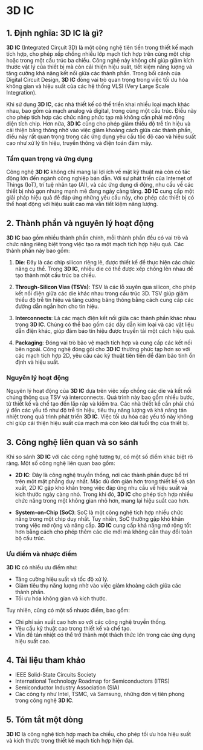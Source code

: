 # 3D IC

## 1. Định nghĩa: **3D IC** là gì?
**3D IC** (Integrated Circuit 3D) là một công nghệ tiên tiến trong thiết kế mạch tích hợp, cho phép xếp chồng nhiều lớp mạch tích hợp trên cùng một chip hoặc trong một cấu trúc ba chiều. Công nghệ này không chỉ giúp giảm kích thước vật lý của thiết bị mà còn cải thiện hiệu suất, tiết kiệm năng lượng và tăng cường khả năng kết nối giữa các thành phần. Trong bối cảnh của Digital Circuit Design, **3D IC** đóng vai trò quan trọng trong việc tối ưu hóa không gian và hiệu suất của các hệ thống VLSI (Very Large Scale Integration). 

Khi sử dụng **3D IC**, các nhà thiết kế có thể triển khai nhiều loại mạch khác nhau, bao gồm cả mạch analog và digital, trong cùng một cấu trúc. Điều này cho phép tích hợp các chức năng phức tạp mà không cần phải mở rộng diện tích chip. Hơn nữa, **3D IC** cũng cho phép giảm thiểu độ trễ tín hiệu và cải thiện băng thông nhờ vào việc giảm khoảng cách giữa các thành phần, điều này rất quan trọng trong các ứng dụng yêu cầu tốc độ cao và hiệu suất cao như xử lý tín hiệu, truyền thông và điện toán đám mây.

### Tầm quan trọng và ứng dụng
Công nghệ **3D IC** không chỉ mang lại lợi ích về mặt kỹ thuật mà còn có tác động lớn đến ngành công nghiệp bán dẫn. Với sự phát triển của Internet of Things (IoT), trí tuệ nhân tạo (AI), và các ứng dụng di động, nhu cầu về các thiết bị nhỏ gọn nhưng mạnh mẽ đang ngày càng tăng. **3D IC** cung cấp một giải pháp hiệu quả để đáp ứng những yêu cầu này, cho phép các thiết bị có thể hoạt động với hiệu suất cao mà vẫn tiết kiệm năng lượng.

## 2. Thành phần và nguyên lý hoạt động
**3D IC** bao gồm nhiều thành phần chính, mỗi thành phần đều có vai trò và chức năng riêng biệt trong việc tạo ra một mạch tích hợp hiệu quả. Các thành phần này bao gồm:

1. **Die**: Đây là các chip silicon riêng lẻ, được thiết kế để thực hiện các chức năng cụ thể. Trong **3D IC**, nhiều die có thể được xếp chồng lên nhau để tạo thành một cấu trúc ba chiều.
  
2. **Through-Silicon Vias (TSVs)**: TSV là các lỗ xuyên qua silicon, cho phép kết nối điện giữa các die khác nhau trong cấu trúc 3D. TSV giúp giảm thiểu độ trễ tín hiệu và tăng cường băng thông bằng cách cung cấp các đường dẫn ngắn hơn cho tín hiệu.

3. **Interconnects**: Là các mạch điện kết nối giữa các thành phần khác nhau trong **3D IC**. Chúng có thể bao gồm các dây dẫn kim loại và các vật liệu dẫn điện khác, giúp đảm bảo tín hiệu được truyền tải một cách hiệu quả.

4. **Packaging**: Đóng vai trò bảo vệ mạch tích hợp và cung cấp các kết nối bên ngoài. Công nghệ đóng gói cho **3D IC** thường phức tạp hơn so với các mạch tích hợp 2D, yêu cầu các kỹ thuật tiên tiến để đảm bảo tính ổn định và hiệu suất.

### Nguyên lý hoạt động
Nguyên lý hoạt động của **3D IC** dựa trên việc xếp chồng các die và kết nối chúng thông qua TSV và interconnects. Quá trình này bao gồm nhiều bước, từ thiết kế và chế tạo đến lắp ráp và kiểm tra. Các nhà thiết kế cần phải chú ý đến các yếu tố như độ trễ tín hiệu, tiêu thụ năng lượng và khả năng tản nhiệt trong quá trình phát triển **3D IC**. Việc tối ưu hóa các yếu tố này không chỉ giúp cải thiện hiệu suất của mạch mà còn kéo dài tuổi thọ của thiết bị.

## 3. Công nghệ liên quan và so sánh
Khi so sánh **3D IC** với các công nghệ tương tự, có một số điểm khác biệt rõ ràng. Một số công nghệ liên quan bao gồm:

- **2D IC**: Đây là công nghệ truyền thống, nơi các thành phần được bố trí trên một mặt phẳng duy nhất. Mặc dù đơn giản hơn trong thiết kế và sản xuất, 2D IC gặp khó khăn trong việc đáp ứng nhu cầu về hiệu suất và kích thước ngày càng nhỏ. Trong khi đó, **3D IC** cho phép tích hợp nhiều chức năng trong một không gian nhỏ hơn, mang lại hiệu suất cao hơn.

- **System-on-Chip (SoC)**: SoC là một công nghệ tích hợp nhiều chức năng trong một chip duy nhất. Tuy nhiên, SoC thường gặp khó khăn trong việc mở rộng và nâng cấp. **3D IC** cung cấp khả năng mở rộng tốt hơn bằng cách cho phép thêm các die mới mà không cần thay đổi toàn bộ cấu trúc.

### Ưu điểm và nhược điểm
**3D IC** có nhiều ưu điểm như:
- Tăng cường hiệu suất và tốc độ xử lý.
- Giảm tiêu thụ năng lượng nhờ vào việc giảm khoảng cách giữa các thành phần.
- Tối ưu hóa không gian và kích thước.

Tuy nhiên, cũng có một số nhược điểm, bao gồm:
- Chi phí sản xuất cao hơn so với các công nghệ truyền thống.
- Yêu cầu kỹ thuật cao trong thiết kế và chế tạo.
- Vấn đề tản nhiệt có thể trở thành một thách thức lớn trong các ứng dụng hiệu suất cao.

## 4. Tài liệu tham khảo
- IEEE Solid-State Circuits Society
- International Technology Roadmap for Semiconductors (ITRS)
- Semiconductor Industry Association (SIA)
- Các công ty như Intel, TSMC, và Samsung, những đơn vị tiên phong trong công nghệ **3D IC**.

## 5. Tóm tắt một dòng
**3D IC** là công nghệ tích hợp mạch ba chiều, cho phép tối ưu hóa hiệu suất và kích thước trong thiết kế mạch tích hợp hiện đại.